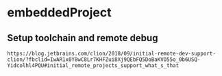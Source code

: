 # embeddedProject

## Setup toolchain and remote debug
```
https://blog.jetbrains.com/clion/2018/09/initial-remote-dev-support-clion/?fbclid=IwAR1x0Y8wC8Lr7KHFZui8Xj9QEbFQ5DoBaKVO55o_0b6USQ-Yidcolhl4PQU#initial_remote_projects_support_what_s_that    
```

